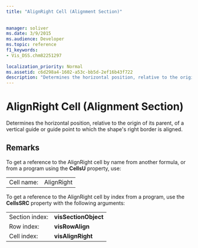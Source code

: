 ```yaml
---
title: "AlignRight Cell (Alignment Section)"
 
 
manager: soliver
ms.date: 3/9/2015
ms.audience: Developer
ms.topic: reference
f1_keywords:
- Vis_DSS.chm82251297
 
localization_priority: Normal
ms.assetid: c6d298a4-1602-a53c-bb5d-2ef16b43f722
description: "Determines the horizontal position, relative to the origin of its parent, of a vertical guide or guide point to which the shape's right border is aligned."
---
```


# AlignRight Cell (Alignment Section)

Determines the horizontal position, relative to the origin of its parent, of a vertical guide or guide point to which the shape's right border is aligned.
  
## Remarks

To get a reference to the AlignRight cell by name from another formula, or from a program using the **CellsU** property, use: 
  
|||
|:-----|:-----|
| Cell name:  <br/> | AlignRight  <br/> |
   
To get a reference to the AlignRight cell by index from a program, use the **CellsSRC** property with the following arguments: 
  
|||
|:-----|:-----|
| Section index:  <br/> |**visSectionObject** <br/> |
| Row index:  <br/> |**visRowAlign** <br/> |
| Cell index:  <br/> |**visAlignRight** <br/> |
   

